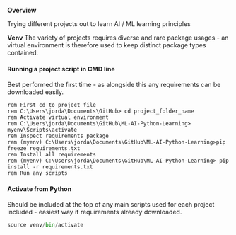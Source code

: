 **Overview**

Trying different projects out to learn AI / ML learning principles 

**Venv**
The variety of projects requires diverse and rare package usages - an virtual environment is therefore used to keep distinct package types contained. 

#### Running a project script in CMD line
Best performed the first time - as alongside this any requirements can be downloaded easily.

```console
rem First cd to project file
rem C:\Users\jorda\Documents\GitHub> cd project_folder_name
rem Activate virtual environment
rem C:\Users\jorda\Documents\GitHub\ML-AI-Python-Learning> myenv\Scripts\activate
rem Inspect requirements package
rem (myenv) C:\Users\jorda\Documents\GitHub\ML-AI-Python-Learning>pip freeze requirements.txt
rem Install all requirements
rem (myenv) C:\Users\jorda\Documents\GitHub\ML-AI-Python-Learning> pip install -r requirements.txt
rem Run any scripts 
```
#### Activate from Python 
Should be included at the top of any main scripts used for each project included - easiest way if requirements already downloaded. 
```python
source venv/bin/activate
```
